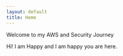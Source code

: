 ```yaml
---
layout: default
title: Home
---
```


Welcome to my AWS and Security Journey

Hi! I am Happy and I am happy you are here.